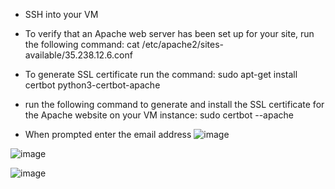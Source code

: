 - SSH into your VM
  
- To verify that an Apache web server has been set up for your site, run the following command: cat /etc/apache2/sites-available/35.238.12.6.conf
  
- To generate SSL certificate run the command: sudo apt-get install certbot python3-certbot-apache
  
- run the following command to generate and install the SSL certificate for the Apache website on your VM instance: sudo certbot --apache

- When prompted enter the email address
![image](https://github.com/Ajit1279/GCP_Learning/assets/81754034/1e78a4e9-a1b8-4561-88e7-23b0618ddc32)

![image](https://github.com/Ajit1279/GCP_Learning/assets/81754034/a28a2f8a-694d-4ef3-962f-6f970f816f26)

![image](https://github.com/Ajit1279/GCP_Learning/assets/81754034/1da18e56-f1fa-48cc-abaf-3d7acb4fb2bd)
